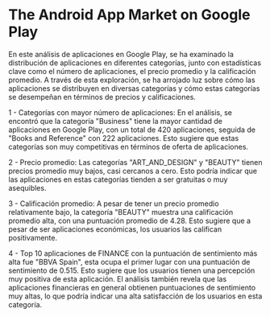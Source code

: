 # The Android App Market on Google Play
 
En este análisis de aplicaciones en Google Play, se ha examinado la distribución de aplicaciones en diferentes categorías, junto con estadísticas clave como el número de aplicaciones, el precio promedio y la calificación promedio. A través de esta exploración, se ha arrojado luz sobre cómo las aplicaciones se distribuyen en diversas categorías y cómo estas categorías se desempeñan en términos de precios y calificaciones.

1 - Categorías con mayor número de aplicaciones: En el análisis, se encontró que la categoría "Business" tiene la mayor cantidad de aplicaciones en Google Play, con un total de 420 aplicaciones, seguida de "Books and Reference" con 222 aplicaciones. Esto sugiere que estas categorías son muy competitivas en términos de oferta de aplicaciones.

2 - Precio promedio: Las categorías "ART_AND_DESIGN" y "BEAUTY" tienen precios promedio muy bajos, casi cercanos a cero. Esto podría indicar que las aplicaciones en estas categorías tienden a ser gratuitas o muy asequibles.

3 - Calificación promedio: A pesar de tener un precio promedio relativamente bajo, la categoría "BEAUTY" muestra una calificación promedio alta, con una puntuación promedio de 4.28. Esto sugiere que a pesar de ser aplicaciones económicas, los usuarios las califican positivamente.

4 - Top 10 aplicaciones de FINANCE con la puntuación de sentimiento más alta fue "BBVA Spain", esta ocupa el primer lugar con una puntuación de sentimiento de 0.515. Esto sugiere que los usuarios tienen una percepción muy positiva de esta aplicación. El análisis también revela que las aplicaciones financieras en general obtienen puntuaciones de sentimiento muy altas, lo que podría indicar una alta satisfacción de los usuarios en esta categoría.

